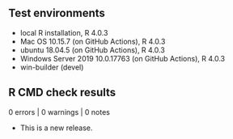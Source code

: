 ## Test environments

* local R installation, R 4.0.3
* Mac OS 10.15.7 (on GitHub Actions), R 4.0.3
* ubuntu 18.04.5 (on GitHub Actions), R 4.0.3
* Windows Server 2019 10.0.17763 (on GitHub Actions), R 4.0.3
* win-builder (devel)

## R CMD check results

0 errors | 0 warnings | 0 notes

* This is a new release.
